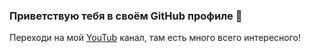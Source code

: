 ### Приветствую тебя в своём GitHub профиле 👋


Переходи на мой [YouTub](https://www.youtube.com/channel/UCP5C_Wg2rL_uAJw8qrVxtLQ) канал, там есть много всего интересного!
